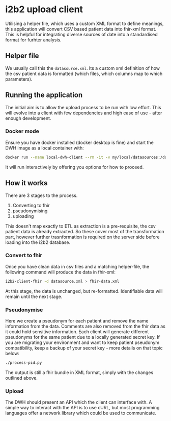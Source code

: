 # i2b2 upload client
Utilising a helper file, which uses a custom XML format to define meanings, this application will convert CSV based patient data into fhir-xml format. This is helpful for integrating diverse sources of date into a standardised format for furhter analysis.

## Helper file
We usually call this the `datasource.xml`. Its a custom xml definition of how the csv patient data is formatted (which files, which columns map to which parameters).

## Running the application
The initial aim is to allow the upload process to be run with low effort. This will evolve into a client with few dependencies and high ease of use - after enough development.

### Docker mode
Ensure you have docker installed (docker desktop is fine) and start the DWH image as a local container with:
```sh
docker run --name local-dwh-client --rm -it -v my/local/datasources:/datasources -e log_verbosity=1 -e secret_key="ChangeMe" -e dwh_api_key="ChangeMe" i2b2-upload-client
```

It will run interactively by offering you options for how to proceed.

## How it works
There are 3 stages to the process.
1. Converting to fhir
1. pseudonymising
1. uploading

This doesn't map exactly to ETL as extraction is a pre-requisite, the csv patient data is already extracted. So these cover most of the transformation part, however further trasnformation is required on the server side before loading into the i2b2 database.

### Convert to fhir
Once you have clean data in csv files and a matching helper-file, the following command will produce the data in fhir-xml:
```sh
i2b2-client-fhir -d datasource.xml > fhir-data.xml
```
At this stage, the data is unchanged, but re-formatted. Identifiable data will remain until the next stage.

### Pseudonymise
Here we create a pseudonym for each patient and remove the name information from the data. Comments are also removed from the fhir data as it could hold sensitive information. Each client will generate different pseudonyms for the same patient due to a locally generated secret key. If you are migrating your environment and want to keep patient pseudonym compatibility, keep a backup of your secret key - more details on that topic below:
```sh
./process-pid.py
```
The output is still a fhir bundle in XML format, simply with the changes outlined above.

### Upload
The DWH should present an API which the client can interface with. A simple way to interact with the API is to use cURL, but most programming languages offer a network library which could be used to communicate.
